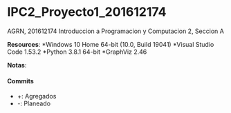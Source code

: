 # IPC2_Proyecto1_201612174
AGRN, 201612174
Introduccion a Programacion y Computacion 2, Seccion A

**Resources**:
*Windows 10 Home 64-bit (10.0, Build 19041)
*Visual Studio Code 1.53.2
*Python 3.8.1 64-bit
*GraphViz 2.46 

**Notas**:
#### Commits
* \+: Agregados
* \-: Planeado
